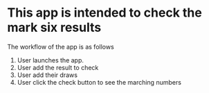 # This app is intended to check the mark six results

The workflow of the app is as follows

1. User launches the app.
2. User add the result to check
3. User add their draws
4. User click the check button to see the marching numbers
